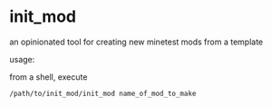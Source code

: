 # init_mod

an opinionated tool for creating new minetest mods from a template

usage:

from a shell, execute

```shell
/path/to/init_mod/init_mod name_of_mod_to_make 
```
